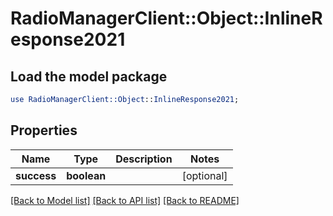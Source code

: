 # RadioManagerClient::Object::InlineResponse2021

## Load the model package
```perl
use RadioManagerClient::Object::InlineResponse2021;
```

## Properties
Name | Type | Description | Notes
------------ | ------------- | ------------- | -------------
**success** | **boolean** |  | [optional] 

[[Back to Model list]](../README.md#documentation-for-models) [[Back to API list]](../README.md#documentation-for-api-endpoints) [[Back to README]](../README.md)


